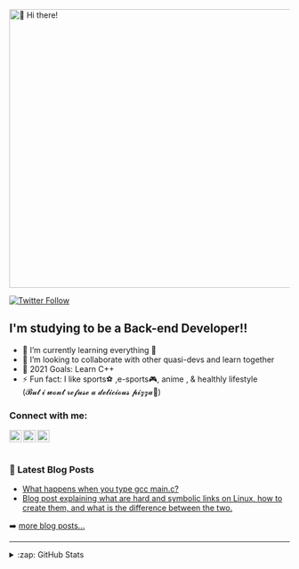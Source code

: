 <div style="display: flex;">
  <img src="https://github.com/Rode1o/Rode1o/blob/main/Rode1o.gif" alt="👋 Hi there!" title="👋 Hi there! I'm Duvan|Rode1o|" width="1200 px" height="500 px"/>
</div>

[![Twitter Follow](https://img.shields.io/twitter/follow/duvanrode1o?color=1DA1F2&logo=twitter&style=for-the-badge)](https://twitter.com/intent/follow?original_referer=https://github.com/1352466357972066308&screen_name=duvanrode1o)

## I'm studying to be a Back-end Developer!!

- 🌱 I’m currently learning everything 🤣
- 👯 I’m looking to collaborate with other quasi-devs and learn together
- 🥅 2021 Goals: Learn C++
- ⚡ Fun fact: I like sports⚽️ ,e-sports🎮, anime , & healthly lifestyle <br />
  (𝓑𝓾𝓽 𝓲 𝔀𝓸𝓷𝓽 𝓻𝓮𝓯𝓾𝓼𝓮 𝓪 𝓭𝓮𝓵𝓲𝓬𝓲𝓸𝓾𝓼 𝓹𝓲𝔃𝔃𝓪🍕)

### Connect with me:

[<img align="left" alt="codeSTACKr | Twitter" width="22px" src="https://cdn.jsdelivr.net/npm/simple-icons@v3/icons/twitter.svg" />][twitter]
[<img align="left" alt="codeSTACKr | LinkedIn" width="22px" src="https://cdn.jsdelivr.net/npm/simple-icons@v3/icons/linkedin.svg" />][linkedin]
[<img align="left" alt="codeSTACKr | Instagram" width="22px" src="https://cdn.jsdelivr.net/npm/simple-icons@v3/icons/instagram.svg" />][instagram]

## <br />

### 📕 Latest Blog Posts

<!-- BLOG-POST-LIST:START -->

- [What happens when you type gcc main.c?](https://www.linkedin.com/posts/duvanrode1o_what-happens-when-you-type-gcc-mainc-blog-activity-6762966487465652224-VU7x)<br />
- [Blog post explaining what are hard and symbolic links on Linux, how to create them, and what is the difference between the two.](https://www.linkedin.com/posts/duvanrode1o_blog-post-explaining-what-are-hard-and-symbolic-activity-6762122308770525184-pjNc)

<!-- BLOG-POST-LIST:END -->

➡️ [more blog posts...](https://www.linkedin.com/in/duvanrode1o/detail/recent-activity/posts/)

---

<details>
  <summary>:zap: GitHub Stats</summary>

![Duvan's GitHub stats](https://github-readme-stats.vercel.app/api?username=Rode1o&show_icons=true&theme=chartreuse-dark)

</details>

[twitter]: https://twitter.com/duvanrode1o
[linkedin]: https://www.linkedin.com/in/duvanrode1o/
[instagram]: https://instagram.com/duvanrode1o
